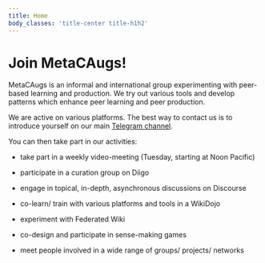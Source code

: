```yaml
---
title: Home
body_classes: 'title-center title-h1h2'
---
```


# Join MetaCAugs!
MetaCAugs is an informal and international group experimenting with peer-based learning and production. We try out various tools and develop patterns which enhance peer learning and peer production. 

We are active on various platforms. The best way to contact us is to introduce yourself on our main [Telegram channel](https://t.me/metacaugs). 

You can then take part in our activities:

- take part in a weekly video-meeting (Tuesday, starting at Noon Pacific)

- participate in a curation group on Diigo

- engage in topical, in-depth, asynchronous discussions on Discourse

- co-learn/ train with various platforms and tools in a WikiDojo

- experiment with Federated Wiki

- co-design and participate in sense-making games

- meet people involved in a wide range of groups/ projects/ networks